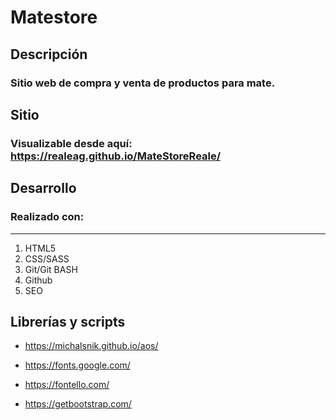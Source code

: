 # Matestore

## Descripción

### Sitio web de compra y venta de productos para mate.

## Sitio

### Visualizable desde aquí: https://realeag.github.io/MateStoreReale/

## Desarrollo

### Realizado con:
-----------------
1. HTML5
2. CSS/SASS
3. Git/Git BASH
4. Github
5. SEO

## Librerías y scripts

* https://michalsnik.github.io/aos/

* https://fonts.google.com/

* https://fontello.com/

* https://getbootstrap.com/